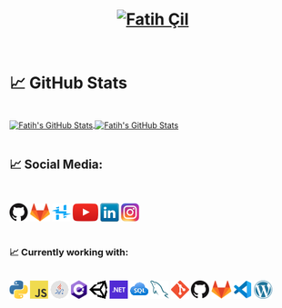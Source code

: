
<h1 align="center"> <a  href="https://www.fatihcil.com">
  <img src="https://github.com/Fatihcil16/Fatihcil16/blob/main/Images/Banner.png" alt="Fatih Çil" />
  </a>
</h1>
<br><h1>
&#x1f4c8; GitHub Stats 
</h1>
<br>
<a href="https://github.com/Fatihcil16">
  <img align="center" src="https://github-readme-stats.vercel.app/api/top-langs/?username=Fatihcil16&hide=c%2B%2B,c,html&title_color=6aa6f8&theme=tokyonight&bg_color=0e1116" alt="Fatih's GitHub Stats" />
</a>
<a href="https://github.com/Fatihcil16">
  <img align="center" src="https://github-readme-stats.vercel.app/api?username=Fatihcil16&show_icons=true&theme=tokyonight&line_height=27&bg_color=0e1116" alt="Fatih's GitHub Stats" />
</a>
 <br> 
 <br>
 
<h2>
&#x1f4c8; Social Media:
</h2>
<br>

[![GitHub](Icons/github.png)](https://github.com/Fatihcil16)
[![GitLab](Icons/gitlab.png)](https://gitlab.com/Fatihcil16)
[![Hackster.io](Icons/Hackster.png)](https://www.hackster.io/fatih-cil/)
[![YouTube](Icons/youtube.png)](https://www.youtube.com/channel/UCIUsA_RC9wk1IMp1nX03qUQ)
[![LinkedIn](Icons/linkedin.png)](https://www.linkedin.com/in/fatih-%C3%A7il/)
[![Instagram](Icons/instagram.png)](https://www.instagram.com/fatihcil.2001/)
<br>
<br>
<h3>
&#x1f4c8; Currently working with:
</h3>
<br>
<a href="https://www.python.org/" title="Python"><img src="Icons/python.png" /></a>
<a href="https://en.wikipedia.org/wiki/JavaScript" title="JavaScript"><img src="Icons/javascript.png" /></a>
<a href="https://www.java.com/tr/" title="Java"><img src="Icons/java.png" /></a>
<a href="https://en.wikipedia.org/wiki/C_Sharp_(programming_language)" title="C#"><img src="Icons/csharp.png" /></a>
<a href="https://unity.com/" title="Unity"><img src="Icons/unity.png" /></a>
<a href="https://dotnet.microsoft.com/" title="DotNet"><img src="Icons/dotnet.png" /></a>
<a href="https://en.wikipedia.org/wiki/SQL" title="Sql"><img src="Icons/sql.png"/></a>
<a href="https://www.mysql.com/" title="MySQL"><img src="Icons/mysql.png" /></a>
<a href="https://git-scm.com/" title="Git"><img src="Icons/git.png" /></a>
<a href="https://github.com/" title="GitHub"><img src="Icons/github.png" /></a>
<a href="https://gitlab.com/" title="GitLab"><img src="Icons/gitlab.png" /></a>
<a href="https://code.visualstudio.com/" title="Visual Studio Code"><img src="Icons/vscode.png" /></a>
<a href="https://wordpress.com/" title="Wordpress"><img src="Icons/wordpress.png" /></a>

